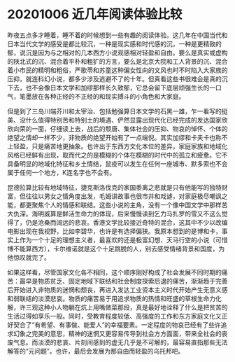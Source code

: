 # 20201006 近几年阅读体验比较

昨夜五点多才睡着，睡不着的时候想到一些有趣的阅读体验。这几年在中国当代和日本当代文学的感受是都比较沉，一种是现实感和时代感的沉，一种是更精致的郁，说沉是因为与之相对的几本西方小说观感相对轻盈和自由。要么是真实或虚构的陕北式的沉、混合着平朴和粗犷的方言，要么是北京大院和工人背景的沉、混合着小市民的精明和粗俗，严歌苓和苏童这种偏女性向的文风也时不时陷入大家族的压抑，就连科幻小说，都多少涉及逃避不了的十年。但真看这些书很难会是真的沉下去，也不会像日本文学和加缪那样长久致郁，它总会留下底层顽强生长的一口气，笔墨放在各种正经的不正经的和现实搏斗的小角色和大家庭。

但是到了三岛川端芥川和太宰治、包括勉强算日本文学的石黑一雄，乍一看写的挺美、没什么值得特别苦和特别土的境遇、俨然显露出现代化已经完成的发达国家欣欣向荣的一面，仔细读上去，战后的颓唐、集体社会的压抑、物哀的悼怀、个体的绝望之情却一样不少，非物质的绝望开始有了一点端倪。其实加缪和卡夫卡也称不上轻盈，只是痛苦地更抽象。也许出于东西方文化本位的差异，家庭家族和地域化风格已经鲜有出现，取而代之的是模糊的个体在模糊的时代中的孤立和疲惫。它不具备明显的地域化特征和乡土情结，鼠疫可以发生在任何一座城市、默多索也不会属于任何一个地方，K连名字也不会有。

昆德拉算比较有地域特征，捷克斯洛伐克的家国黍离之悲就是只有他能写的独特财富，但往往以男女之情角度出发，毛姆讲故事也很市井和戏谑，对家庭极尽嘲讽之能，都更聚焦个人的情感和联结。这些小说的主角，没有一个像中国文学中那样苦大仇深。海明威算是鲜活生命力的体现，后来慢慢读到乞力马扎罗的雪又不这么觉得了，仍是沧桑而阔远的悲哀。香港文学比较接近奇特的混合，这其中不少以改编电影出现在我视野，比如李碧华，也许是有选择偏狭。我原本想到的是博和卡，事实上作为一个十足的理想主义者，最喜欢的还是极富幻想、天马行空的小说（可惜博不能算西方），卡尔维诺就是这个十足跳脱的人，别去感受情绪背景和国度，为他惊叹就完了。

如果这样看，尽管国家文化各不相同，这个顺序刚好构成了社会发展不同时期的痛苦：最早是物质贫乏、固定地域下联结和社会制度探索后退的痛苦，渐渐趋于完善后开始进入非物质的迷惘和颓丧，再进入发达工业资本主义时代开始产生无意义感和弱联结的淡漠悲哀。物质的痛苦易于用追求物质的热情和旺盛的草根生命力化解，许三观这种小人物躺在炕上用嘴做菜那段，真是最好地诠释了什么是把贫苦的生活过得如享乐一般。同时，受教育程度较低、高强度的工作和东方家庭文化又正好契合了“有希望、有事做、能爱人”的幸福要素。一定程度的物哀已经有了些许追求幻象之完美的意思，精神的迷惘又更容易传导到社会方方面面，带来全社会的丧废气息。而淡漠的悲哀、片刻间感到的虚无几乎是不可解的，最容易直指那些无法解答的“元问题”。也许，最后会发展为那自由而轻盈的乌托邦吧。